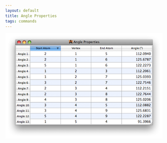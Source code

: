 ```yaml
---
layout: default
title: Angle Properties
tags: commands
---
```




![](AngleProp.png "AngleProp.png")



